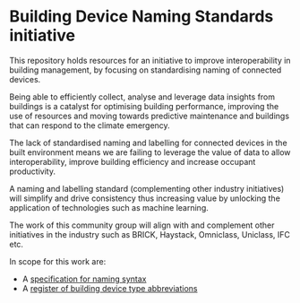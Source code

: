 # Building Device Naming Standards initiative

This repository holds resources for an initiative to improve interoperability in building management, by focusing on standardising naming of connected devices.

Being able to efficiently collect, analyse and leverage data insights from buildings is a catalyst for optimising building performance, improving the use of resources and moving towards predictive maintenance and buildings that can respond  to the climate emergency.

The lack of standardised naming and labelling for connected devices in the built environment means we are failing to leverage the value of data to allow interoperability, improve building efficiency and increase occupant productivity.

A naming and labelling standard (complementing other industry initiatives) will simplify and drive consistency thus increasing value by unlocking the application of technologies such as machine learning.  

The work of this community group will align with and complement other initiatives in the industry such as BRICK, Haystack, Omniclass, Uniclass, IFC etc.

In scope for this work are:
- A [specification for naming syntax](BDNS_Specification_naming_syntax.md)
- A [register of building device type abbreviations](BDNS_Abbreviations_Register.csv)
